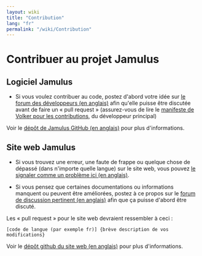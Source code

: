 ```yaml
---
layout: wiki
title: "Contribution"
lang: "fr"
permalink: "/wiki/Contribution"
---
```


# Contribuer au projet Jamulus

## Logiciel Jamulus
* Si vous voulez contribuer au code, postez d'abord votre idée sur [le forum des développeurs (en anglais)](https://sourceforge.net/p/llcon/discussion/developerforum/) afin qu'elle puisse être discutée avant de faire un « pull request » (assurez-vous de lire le [manifeste de Volker pour les contributions](https://github.com/corrados/jamulus/issues/596 (en anglais)), du développeur principal) 

Voir le [dépôt de Jamulus GitHub (en anglais)](https://github.com/corrados/jamulus) pour plus d'informations.

## Site web Jamulus

* Si vous trouvez une erreur, une faute de frappe ou quelque chose de dépassé (dans n'importe quelle langue) sur le site web, vous pouvez [le signaler comme un problème ici (en anglais)](https://github.com/jamulussoftware/jamuluswebsite/issues).

* Si vous pensez que certaines documentations ou informations manquent ou peuvent être améliorées, postez à ce propos sur le [forum de discussion pertinent (en anglais)](https://sourceforge.net/p/llcon/discussion/) afin que ça puisse d'abord être discuté.

Les « pull request » pour le site web devraient ressembler à ceci :

`[code de langue (par exemple fr)] {brève description de vos modifications}`

Voir le [dépôt github du site web (en anglais)](https://github.com/jamulussoftware/jamuluswebsite) pour plus d'informations.
